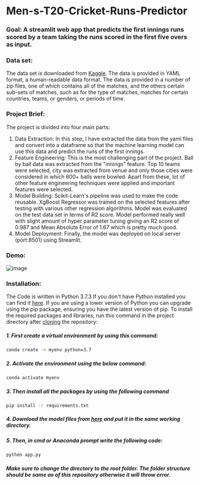 # Men-s-T20-Cricket-Runs-Predictor

### Goal: A streamlit web app that predicts the first innings runs scored by a team taking the runs scored in the first five overs as input.

### Data set: 
The data set is downloaded from [Kaggle](https://www.kaggle.com/veeralakrishna/cricsheet-a-retrosheet-for-cricket?select=t20s).
The data is provided in YAML format, a human-readable data format.
The data is provided in a number of zip files, one of which contains all of the matches, and the others certain sub-sets of matches,
such as for the type of matches, matches for certain countries, teams, or genders, or periods of time.

### Project Brief:
The project is divided into four main parts:
1. Data Extraction: In this step, I have extracted the data from the yaml files and convert into a dataframe so that the machine learning model can use this data and predict the runs of the first innings.
2. Feature Engineering: This is the most challenging part of the project. Ball by ball data was extracted from the "innings" feature.
Top 10 teams were selected, city was extracted from venue and only those cities were considered in which 600+ balls were bowled.
Apart from these, lot of other feature engineering techniques were applied and important features were selected.
3. Model Building: Scikit-Learn's pipeline was used to make the code reusable. XgBoost Regressor was trained on the selected features
after testing with various other regression algorithms. Model was evaluated on the test data set in terms of R2 score. 
Model performed really well with slight amount of hyper parameter tuning giving an R2 score of 0.987 and Mean Absolute Error of 1.67
which is pretty much good.
4. Model Deployment: Finally, the model was deployed on local server (port:8501) using Streamlit.

### Demo:
![image](https://user-images.githubusercontent.com/75041273/137994959-58497f32-a796-43f2-9aa2-9eb1c3d8de04.png)

### Installation:
The Code is written in Python 3.7.3 If you don't have Python installed you can find it [here](https://www.python.org/downloads/). If you are using a lower version of Python you can upgrade using the pip package, ensuring you have the latest version of pip. To install the required packages and libraries, run this command in the project directory after [cloning](https://www.howtogeek.com/451360/how-to-clone-a-github-repository/) the repository:

##### 1. First create a virtual environment by using this command:
```bash
conda create -n myenv python=3.7
```
##### 2. Activate the environment using the below command:
```bash
conda activate myenv
```
##### 3. Then install all the packages by using the following command
```bash
pip install -r requirements.txt
```
##### 4. Download the model files from [here](https://drive.google.com/drive/folders/17KxvKpPHvHmrfdOyJClU0o95JTDAAG60?usp=sharing) and put it in the same working directory.

##### 5. Then, in cmd or Anaconda prompt write the following code:
```bash
python app.py
```

##### Make sure to change the directory to the root folder. The folder structure should be same as of this repository otherwise it will throw error. 

